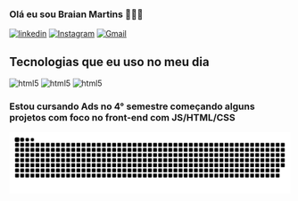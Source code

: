 
### Olá eu sou Braian Martins 👋🏼😁

[![linkedin](https://img.shields.io/badge/LinkedIn-0077B5?style=for-the-badge&logo=linkedin&logoColor=white)](https://www.linkedin.com/in/braian-gon%C3%A7alves-martins-9763a6232/)
[![Instagram](https://img.shields.io/badge/Instagram-E4405F?style=for-the-badge&logo=instagram&logoColor=white)](https://www.instagram.com/braiantw/)
[![Gmail](https://img.shields.io/badge/Gmail-D14836?style=for-the-badge&logo=gmail&logoColor=white)](mailto:braian.martins09@gmail.com)

## Tecnologias que eu uso no meu dia

<div style="display: inclined_block">
    <img aling="center" alt="html5" src="https://img.shields.io/badge/JavaScript-F7DF1E?style=for-the-badge&logo=javascript&logoColor=black" />
    <img aling="center" alt="html5" src="https://img.shields.io/badge/HTML5-E34F26?style=for-the-badge&logo=html5&logoColor=white" />
    <img aling="center" alt="html5" src="https://img.shields.io/badge/CSS3-1572B6?style=for-the-badge&logo=css3&logoColor=white" />
</div>

### Estou cursando Ads no 4° semestre começando alguns projetos com foco no front-end com JS/HTML/CSS

![Snake animation](https://github.com/murillosys/murillosys/blob/output/github-contribution-grid-snake.svg) 
</div>
